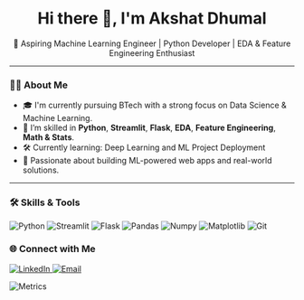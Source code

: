 <h1 align="center">Hi there 👋, I'm Akshat Dhumal</h1>

<p align="center">
  🚀 Aspiring Machine Learning Engineer | Python Developer | EDA & Feature Engineering Enthusiast
</p>

---

### 👨‍💻 About Me

- 🎓 I'm currently pursuing BTech with a strong focus on Data Science & Machine Learning.
- 🧠 I’m skilled in **Python**, **Streamlit**, **Flask**, **EDA**, **Feature Engineering**, **Math & Stats**.
- 🛠️ Currently learning: Deep Learning and ML Project Deployment
- 🌱 Passionate about building ML-powered web apps and real-world solutions.

---

### 🛠️ Skills & Tools

![Python](https://img.shields.io/badge/-Python-333333?style=flat&logo=python)
![Streamlit](https://img.shields.io/badge/-Streamlit-333333?style=flat&logo=streamlit)
![Flask](https://img.shields.io/badge/-Flask-333333?style=flat&logo=flask)
![Pandas](https://img.shields.io/badge/-Pandas-333333?style=flat&logo=pandas)
![Numpy](https://img.shields.io/badge/-NumPy-333333?style=flat&logo=numpy)
![Matplotlib](https://img.shields.io/badge/-Matplotlib-333333?style=flat&logo=matplotlib)
![Git](https://img.shields.io/badge/-Git-333333?style=flat&logo=git)



### 🌐 Connect with Me

<p align="left">
  <a href="https://www.linkedin.com/in/akshat-dhumal/" target="_blank">
    <img alt="LinkedIn" src="https://img.shields.io/badge/LinkedIn-akshatdhumal-blue?style=flat&logo=linkedin">
  </a>
  <a href="mailto:akshatdhumal8@example.com" target="_blank">
    <img alt="Email" src="https://img.shields.io/badge/Email-akshat@example.com-red?style=flat&logo=gmail">
  </a>
</p>

![Metrics](https://github.com/Akshat25d/Akshat25d/blob/main/github-metrics.svg)


